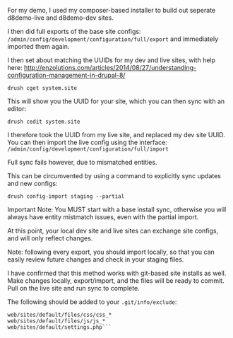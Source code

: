 For my demo, I used my composer-based installer to build out seperate d8demo-live and d8demo-dev sites.

I then did full exports of the base site configs: `/admin/config/development/configuration/full/export`
and immediately imported them again.

I then set about matching the UUIDs for my dev and live sites, with help here:
http://enzolutions.com/articles/2014/08/27/understanding-configuration-management-in-drupal-8/

```drush cget system.site```

This will show you the UUID for your site, which you can then sync with an editor:

```drush cedit system.site```

I therefore took the UUID from my live site, and replaced my dev site UUID. You can then import the live config using the interface: `/admin/config/development/configuration/full/import`

Full sync fails however, due to mismatched entities.

This can be circumvented by using a command to explicitly sync updates and new configs:

```drush config-import staging --partial```

Important Note: You MUST start with a base install sync, otherwise you will always have entity mistmatch issues, even with the partial import.

At this point, your local dev site and live sites can exchange site configs, and will only reflect changes.

Note: following every export, you should import locally, so that you can easily review future changes and check in your staging files.

I have confirmed that this method works with git-based site installs as well. Make changes locally, export/import, and the files will be ready to commit. Pull on the live site and run sync to complete.

The following should be added to your `.git/info/exclude`:

```web/sites/default/files/php/twig/*
web/sites/default/files/css/css_*
web/sites/default/files/js/js_*
web/sites/default/settings.php```
